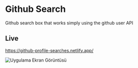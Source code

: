 # Github Search

Github search box that works simply using the github user API

## Live
https://github-profile-searches.netlify.app/

![Uygulama Ekran Görüntüsü](https://i.hizliresim.com/c5st9dt.gif)


  
